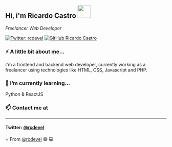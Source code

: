 <h2>Hi, i'm Ricardo Castro <img src="https://upload.wikimedia.org/wikipedia/commons/c/c3/Python-logo-notext.svg" width="40"></h2>
<p><em>Freelancer Web Developer</em></p>

[![Twitter: rcdevel](https://img.shields.io/twitter/follow/rcdevel?style=social)](https://twitter.com/rcdevel)
[![GitHub Ricardo Castro](https://img.shields.io/github/followers/rcdevel?label=follow&style=social)](https://github.com/rcdevel)


### ⚡ A little bit about me...  

I'm a frontend and backend web developer, currently working as a freelancer using technologies like HTML, CSS, Javascript and PHP.

### 🌱 I’m currently learning...
Python & ReactJS


### 📫 Contact me at
* * *
#### Twitter: <a href="https://twitter.com/rcdevel?ref_src=twsrc%5Etfw" class="twitter-follow-button" data-show-count="false" target="_blank">@rcdevel</a>


⭐️ From [@rcdevel](https://github.com/rcdevel) 😄 💻 

<!--
**rcdevel/rcdevel** is a ✨ _special_ ✨ repository because its `README.md` (this file) appears on your GitHub profile.

Here are some ideas to get you started:

- 🔭 I’m currently working on ...
- 🌱 I’m currently learning ...
- 👯 I’m looking to collaborate on ...
- 🤔 I’m looking for help with ...
- 💬 Ask me about ...
- 📫 How to reach me: ...
- 😄 Pronouns: ...
- ⚡ Fun fact: ...
-->
